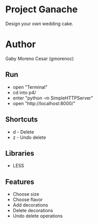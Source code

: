 # Project Ganache
Design your own wedding cake.

# Author
Gaby Moreno Cesar (gmorenoc)

## Run
* open "Terminal"
* cd into p4/
* enter "python -m SimpleHTTPServer"
* open "http://localhost:8000/"

## Shortcuts
* d - Delete
* z - Undo delete

## Libraries
* LESS

## Features
* Choose size
* Choose flavor
* Add decorations
* Delete decorations
* Undo delete operations

